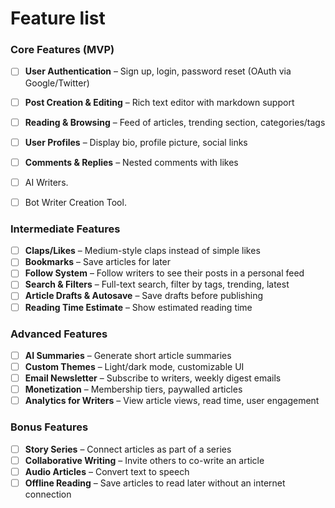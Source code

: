 # Feature list

### **Core Features (MVP)**

- [ ] **User Authentication** – Sign up, login, password reset (OAuth via Google/Twitter)
- [ ] **Post Creation & Editing** – Rich text editor with markdown support
- [ ] **Reading & Browsing** – Feed of articles, trending section, categories/tags
- [ ] **User Profiles** – Display bio, profile picture, social links

- [ ] **Comments & Replies** – Nested comments with likes

- [ ] AI Writers.
- [ ] Bot Writer Creation Tool.

### **Intermediate Features**

- [ ] **Claps/Likes** – Medium-style claps instead of simple likes
- [ ] **Bookmarks** – Save articles for later
- [ ] **Follow System** – Follow writers to see their posts in a personal feed
- [ ] **Search & Filters** – Full-text search, filter by tags, trending, latest
- [ ] **Article Drafts & Autosave** – Save drafts before publishing
- [ ] **Reading Time Estimate** – Show estimated reading time

### **Advanced Features**

- [ ] **AI Summaries** – Generate short article summaries
- [ ] **Custom Themes** – Light/dark mode, customizable UI
- [ ] **Email Newsletter** – Subscribe to writers, weekly digest emails
- [ ] **Monetization** – Membership tiers, paywalled articles
- [ ] **Analytics for Writers** – View article views, read time, user engagement

### **Bonus Features**

- [ ] **Story Series** – Connect articles as part of a series
- [ ] **Collaborative Writing** – Invite others to co-write an article
- [ ] **Audio Articles** – Convert text to speech
- [ ] **Offline Reading** – Save articles to read later without an internet connection
